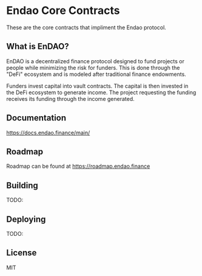 # Endao Core Contracts

These are the core contracts that impliment the Endao protocol.

## What is EnDAO?

EnDAO is a decentralized finance protocol designed to fund projects or people while minimizing the risk for funders. This is done through the "DeFi" ecosystem and is modeled after traditional finance endowments.

Funders invest capital into vault contracts. The capital is then invested in the DeFi ecosystem to generate income. The project requesting the funding receives its funding through the income generated.

## Documentation

https://docs.endao.finance/main/

## Roadmap

Roadmap can be found at https://roadmap.endao.finance

## Building

TODO:

## Deploying

TODO:

## License

MIT
